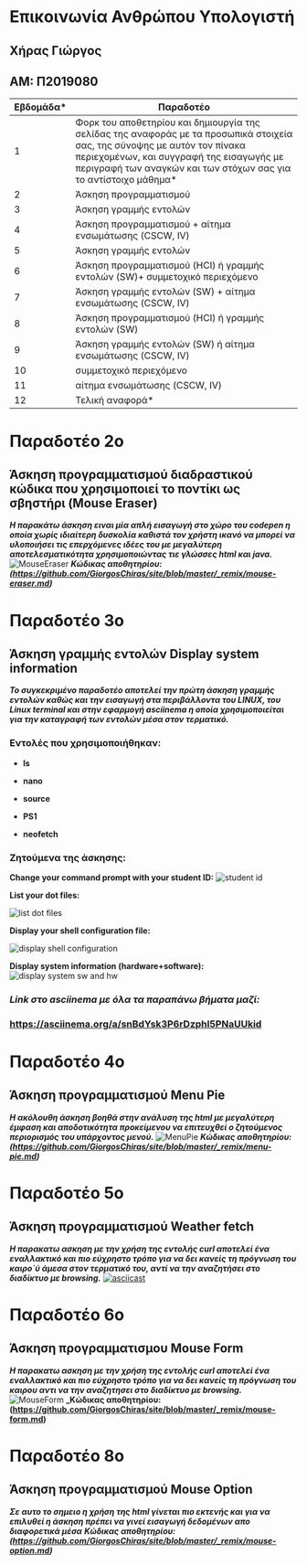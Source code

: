 # Επικοινωνία Ανθρώπου Υπολογιστή
## Χήρας Γιώργος
## ΑΜ: Π2019080
| Εβδομάδα* | Παραδοτέο |
| --- | --- |
| 1 | Φορκ του αποθετηρίου και δημιουργία της σελίδας της αναφοράς με τα προσωπικά στοιχεία σας, της σύνοψης με αυτόν τον πίνακα περιεχομένων, και συγγραφή της εισαγωγής με περιγραφή των αναγκών και των στόχων σας για το αντίστοιχο μάθημα* |
| 2 | Άσκηση προγραμματισμού |
| 3 | Άσκηση γραμμής εντολών |
| 4 | Άσκηση προγραμματισμού + αίτημα ενσωμάτωσης (CSCW, IV) |
| 5 | Άσκηση γραμμής εντολών |
| 6 | Άσκηση προγραμματισμού (HCI) ή γραμμής εντολών (SW)+ συμμετοχικό περιεχόμενο |
| 7 | Άσκηση γραμμής εντολών (SW) + αίτημα ενσωμάτωσης (CSCW, IV) |
| 8 | Άσκηση προγραμματισμού (HCI) ή γραμμής εντολών (SW) |
| 9 | Άσκηση γραμμής εντολών (SW) ή αίτημα ενσωμάτωσης (CSCW, IV) |
| 10 | συμμετοχικό περιεχόμενο |
| 11 | αίτημα ενσωμάτωσης (CSCW, IV) |
| 12 | Τελική αναφορά* |



# Παραδοτέο 2ο
## Άσκηση προγραμματισμού διαδραστικού κώδικα που χρησιμοποιεί το ποντίκι ως σβηστήρι (Mouse Eraser)
**_Η παρακάτω άσκηση ειναι μία απλή εισαγωγή στο χώρο του codepen η οποία χωρίς ιδιαίτερη δυσκολία καθιστά τον χρήστη ικανό να μπορεί να υλοποιήσει τις επερχόμενες ιδέες του με μεγαλύτερη αποτελεσματικότητα χρησιμοποιώντας τιε γλώσσες html και java._**
![MouseEraser](https://user-images.githubusercontent.com/72515787/100358989-9b15df80-2fff-11eb-88be-03eccd8cf246.gif)
**_Κώδικας αποθητηρίου: (https://github.com/GiorgosChiras/site/blob/master/_remix/mouse-eraser.md)_**



# Παραδοτέο 3ο
## Άσκηση γραμμής εντολών Display system information
**_Το συγκεκριμένο παραδοτέο αποτελεί την πρώτη άσκηση γραμμής εντολών καθώς και την εισαγωγή στα περιβάλλοντα του LINUX, του Linux terminal και στην εφαρμογή asciinema η οποία χρησιμοποιείται για την καταγραφή των εντολών μέσα στον τερματικό._**
  
### Εντολές που χρησιμοποιήθηκαν:

* **ls**

* **nano**

* **source**

* **PS1**

* **neofetch**

### Ζητούμενα της άσκησης:

**Change your command prompt with your student ID:**
![student id](https://user-images.githubusercontent.com/72515787/100363701-cb607c80-3005-11eb-8b99-3cd0c05986a4.gif)

**List your dot files:**

![list dot files](https://user-images.githubusercontent.com/72515787/100363780-e206d380-3005-11eb-91e8-f3cad8779b9c.gif)

**Display your shell configuration file:**

![display shell configuration](https://user-images.githubusercontent.com/72515787/100363809-eb903b80-3005-11eb-85fa-2491c5ccca78.gif)

**Display system information (hardware+software):**
![display system sw and hw](https://user-images.githubusercontent.com/72515787/100363826-f2b74980-3005-11eb-98f1-fc638b128915.gif)

### _Link στο asciinema με όλα τα παραπάνω βήματα μαζί:_
### https://asciinema.org/a/snBdYsk3P6rDzphl5PNaUUkid



# Παραδοτέο 4ο
## Άσκηση προγραμματισμού Menu Pie 
**_Η ακόλουθη άσκηση βοηθά στην ανάλυση της html με μεγαλύτερη έμφαση και αποδοτικότητα προκείμενου να επιτευχθεί ο ζητούμενος περιορισμός του υπάρχοντος μενού._**
![MenuPie](https://user-images.githubusercontent.com/72515787/100359178-e03a1180-2fff-11eb-87c3-38b0723a1064.gif)
**_Κώδικας αποθητηρίου: (https://github.com/GiorgosChiras/site/blob/master/_remix/menu-pie.md)_**



# Παραδοτέο 5ο
## Άσκηση προγραμματισμού Weather fetch
**_Η παρακατω ασκηση με την χρήση της εντολής curl αποτελεί ένα εναλλακτικό και πιο εύχρηστο τρόπο για να δει κανείς τη πρόγνωση του καιρο΄ύ άμεσα στον τερματικό του, αντί να την αναζητήσει στο διαδίκτυο με browsing._**
[![asciicast](https://asciinema.org/a/tA1Ap924v3d2w119ZgNQfHbQL.svg)](https://asciinema.org/a/tA1Ap924v3d2w119ZgNQfHbQL)



# Παραδοτέο 6ο
## Άσκηση προγραμματισμου Mouse Form
**_Η παρακατω ασκηση με την χρήση της εντολής curl αποτελεί ένα εναλλακτικό και πιο εύχρηστο τρόπο για να δει κανείς τη πρόγνωση του καιρου αντι να την αναζητησει στο διαδίκτυο με browsing._**
![MouseForm](https://user-images.githubusercontent.com/72515787/100359304-06f84800-3000-11eb-86be-484b20bf01aa.gif)
**_Κώδικας αποθητηρίου: (https://github.com/GiorgosChiras/site/blob/master/_remix/mouse-form.md)**



# Παραδοτέο 8ο
## Άσκηση προγραμματισμού Mouse Option
**_Σε αυτο το σημειο η χρήση της html γίνεται πιο εκτενής και για να επιλυθεί η άσκηση πρέπει να γινεί εισαγωγή δεδομένων απο διαφορετικά μέσα_**
**_Κώδικας αποθητηρίου: (https://github.com/GiorgosChiras/site/blob/master/_remix/mouse-option.md)_**
